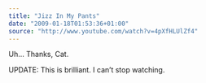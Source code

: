 ```yaml
---
title: "Jizz In My Pants"
date: "2009-01-18T01:53:36+01:00"
source: "http://www.youtube.com/watch?v=4pXfHLUlZf4"
---
```


Uh… Thanks, Cat.

UPDATE: This is brilliant. I can’t stop watching.

